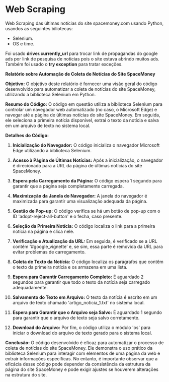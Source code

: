 # Web Scraping
Web Scraping das últimas notícias do site spacemoney.com usando Python, usandos as seguintes biliotecas:
  * Selenium.
  * OS e time.

Foi usado **driver.currently_url** para trocar link de propagandas do google ads por link de pesquisa de noticias pois o site estava abrindo muitos ads. Também foi usado o **try exception** para tratar exceções.

**Relatório sobre Automação de Coleta de Notícias do Site SpaceMoney**

**Objetivo:**
O objetivo deste relatório é fornecer uma visão geral do código desenvolvido para automatizar a coleta de notícias do site SpaceMoney, utilizando a biblioteca Selenium em Python.

**Resumo do Código:**
O código em questão utiliza a biblioteca Selenium para controlar um navegador web automatizado (no caso, o Microsoft Edge) e navegar até a página de últimas notícias do site SpaceMoney. Em seguida, ele seleciona a primeira notícia disponível, extrai o texto da notícia e salva em um arquivo de texto no sistema local.

**Detalhes do Código:**
1. **Inicialização do Navegador:** O código inicializa o navegador Microsoft Edge utilizando a biblioteca Selenium.

2. **Acesso à Página de Últimas Notícias:** Após a inicialização, o navegador é direcionado para a URL da página de últimas notícias do site SpaceMoney.

3. **Espera pela Carregamento da Página:** O código espera 1 segundo para garantir que a página seja completamente carregada.

4. **Maximização da Janela do Navegador:** A janela do navegador é maximizada para garantir uma visualização adequada da página.

5. **Gestão de Pop-up:** O código verifica se há um botão de pop-up com o ID 'adopt-reject-all-button' e o fecha, caso presente.

6. **Seleção da Primeira Notícia:** O código localiza o link para a primeira notícia na página e clica nele.

7. **Verificação e Atualização da URL:** Em seguida, é verificado se a URL contém '#google_vignette' e, se sim, essa parte é removida da URL para evitar problemas de carregamento.

8. **Coleta de Texto da Notícia:** O código localiza os parágrafos que contêm o texto da primeira notícia e os armazena em uma lista.

9. **Espera para Garantir Carregamento Completo:** É aguardado 2 segundos para garantir que todo o texto da notícia seja carregado adequadamente.

10. **Salvamento do Texto em Arquivo:** O texto da notícia é escrito em um arquivo de texto chamado 'artigo_noticia_1.txt' no sistema local.

11. **Espera para Garantir que o Arquivo seja Salvo:** É aguardado 1 segundo para garantir que o arquivo de texto seja salvo corretamente.

12. **Download do Arquivo:** Por fim, o código utiliza o módulo 'os' para iniciar o download do arquivo de texto gerado para o sistema local.

**Conclusão:**
O código desenvolvido é eficaz para automatizar o processo de coleta de notícias do site SpaceMoney. Ele demonstra o uso prático da biblioteca Selenium para interagir com elementos de uma página da web e extrair informações específicas. No entanto, é importante observar que a eficácia desse código pode depender da consistência da estrutura da página do site SpaceMoney e pode exigir ajustes se houverem alterações na estrutura do site.
